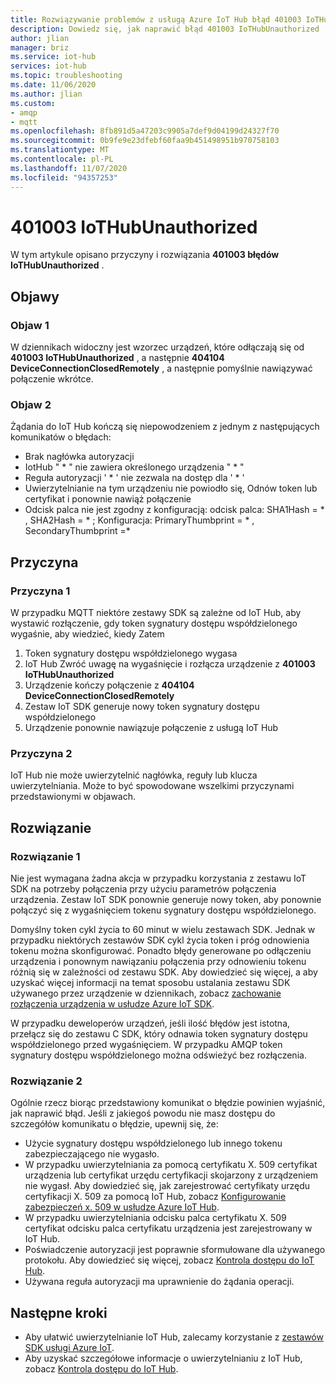 ```yaml
---
title: Rozwiązywanie problemów z usługą Azure IoT Hub błąd 401003 IoTHubUnauthorized
description: Dowiedz się, jak naprawić błąd 401003 IoTHubUnauthorized
author: jlian
manager: briz
ms.service: iot-hub
services: iot-hub
ms.topic: troubleshooting
ms.date: 11/06/2020
ms.author: jlian
ms.custom:
- amqp
- mqtt
ms.openlocfilehash: 8fb891d5a47203c9905a7def9d04199d24327f70
ms.sourcegitcommit: 0b9fe9e23dfebf60faa9b451498951b970758103
ms.translationtype: MT
ms.contentlocale: pl-PL
ms.lasthandoff: 11/07/2020
ms.locfileid: "94357253"
---
```

# <a name="401003-iothubunauthorized"></a>401003 IoTHubUnauthorized

W tym artykule opisano przyczyny i rozwiązania **401003 błędów IoTHubUnauthorized** .

## <a name="symptoms"></a>Objawy

### <a name="symptom-1"></a>Objaw 1

W dziennikach widoczny jest wzorzec urządzeń, które odłączają się od **401003 IoTHubUnauthorized** , a następnie **404104 DeviceConnectionClosedRemotely** , a następnie pomyślnie nawiązywać połączenie wkrótce.

### <a name="symptom-2"></a>Objaw 2

Żądania do IoT Hub kończą się niepowodzeniem z jednym z następujących komunikatów o błędach:

* Brak nagłówka autoryzacji
* IotHub " \* " nie zawiera określonego urządzenia " \* "
* Reguła autoryzacji ' \* ' nie zezwala na dostęp dla ' \* '
* Uwierzytelnianie na tym urządzeniu nie powiodło się, Odnów token lub certyfikat i ponownie nawiąż połączenie
* Odcisk palca nie jest zgodny z konfiguracją: odcisk palca: SHA1Hash = \* , SHA2Hash = \* ; Konfiguracja: PrimaryThumbprint = \* , SecondaryThumbprint =\*

## <a name="cause"></a>Przyczyna

### <a name="cause-1"></a>Przyczyna 1

W przypadku MQTT niektóre zestawy SDK są zależne od IoT Hub, aby wystawić rozłączenie, gdy token sygnatury dostępu współdzielonego wygaśnie, aby wiedzieć, kiedy Zatem

1. Token sygnatury dostępu współdzielonego wygasa
1. IoT Hub Zwróć uwagę na wygaśnięcie i rozłącza urządzenie z **401003 IoTHubUnauthorized**
1. Urządzenie kończy połączenie z **404104 DeviceConnectionClosedRemotely**
1. Zestaw IoT SDK generuje nowy token sygnatury dostępu współdzielonego
1. Urządzenie ponownie nawiązuje połączenie z usługą IoT Hub

### <a name="cause-2"></a>Przyczyna 2

IoT Hub nie może uwierzytelnić nagłówka, reguły lub klucza uwierzytelniania. Może to być spowodowane wszelkimi przyczynami przedstawionymi w objawach.

## <a name="solution"></a>Rozwiązanie

### <a name="solution-1"></a>Rozwiązanie 1

Nie jest wymagana żadna akcja w przypadku korzystania z zestawu IoT SDK na potrzeby połączenia przy użyciu parametrów połączenia urządzenia. Zestaw IoT SDK ponownie generuje nowy token, aby ponownie połączyć się z wygaśnięciem tokenu sygnatury dostępu współdzielonego.

Domyślny token cykl życia to 60 minut w wielu zestawach SDK. Jednak w przypadku niektórych zestawów SDK cykl życia token i próg odnowienia tokenu można skonfigurować. Ponadto błędy generowane po odłączeniu urządzenia i ponownym nawiązaniu połączenia przy odnowieniu tokenu różnią się w zależności od zestawu SDK. Aby dowiedzieć się więcej, a aby uzyskać więcej informacji na temat sposobu ustalania zestawu SDK używanego przez urządzenie w dziennikach, zobacz [zachowanie rozłączenia urządzenia w usłudze Azure IoT SDK](iot-hub-troubleshoot-connectivity.md#mqtt-device-disconnect-behavior-with-azure-iot-sdks).

W przypadku deweloperów urządzeń, jeśli ilość błędów jest istotna, przełącz się do zestawu C SDK, który odnawia token sygnatury dostępu współdzielonego przed wygaśnięciem. W przypadku AMQP token sygnatury dostępu współdzielonego można odświeżyć bez rozłączenia.

### <a name="solution-2"></a>Rozwiązanie 2

Ogólnie rzecz biorąc przedstawiony komunikat o błędzie powinien wyjaśnić, jak naprawić błąd. Jeśli z jakiegoś powodu nie masz dostępu do szczegółów komunikatu o błędzie, upewnij się, że:

- Użycie sygnatury dostępu współdzielonego lub innego tokenu zabezpieczającego nie wygasło.
- W przypadku uwierzytelniania za pomocą certyfikatu X. 509 certyfikat urządzenia lub certyfikat urzędu certyfikacji skojarzony z urządzeniem nie wygasł. Aby dowiedzieć się, jak zarejestrować certyfikaty urzędu certyfikacji X. 509 za pomocą IoT Hub, zobacz [Konfigurowanie zabezpieczeń x. 509 w usłudze Azure IoT Hub](iot-hub-security-x509-get-started.md).
- W przypadku uwierzytelniania odcisku palca certyfikatu X. 509 certyfikat odcisku palca certyfikatu urządzenia jest zarejestrowany w IoT Hub.
- Poświadczenie autoryzacji jest poprawnie sformułowane dla używanego protokołu. Aby dowiedzieć się więcej, zobacz [Kontrola dostępu do IoT Hub](iot-hub-devguide-security.md).
- Używana reguła autoryzacji ma uprawnienie do żądania operacji.

## <a name="next-steps"></a>Następne kroki

- Aby ułatwić uwierzytelnianie IoT Hub, zalecamy korzystanie z [zestawów SDK usługi Azure IoT](iot-hub-devguide-sdks.md).
- Aby uzyskać szczegółowe informacje o uwierzytelnianiu z IoT Hub, zobacz [Kontrola dostępu do IoT Hub](iot-hub-devguide-security.md).
